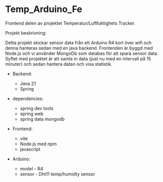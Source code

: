 # Temp_Arduino_Fe

Frontend delen av projektet Temperatur/Luftfuktighets Tracker.

Projekt beskrivning:

Detta projekt skickar sensor data från ett Arduino R4 kort över wifi och denna hanteras sedan med en java backend.
Frontenden är byggd med Node.js och vi använder MongoDb som databas för att spara sensor data.
Syftet med projektet är att samla in data (just nu med en intervall på 15 minuter) och sedan hantera datan och visa statistik.

* Backend: <br>
	* Java 21 <br>
	* Spring <br>

* dependencies: <br>
	* spring dev tools <br>
	*  spring web <br>
	*  spring data mongodb <br>

* Frontend: <br>
	* vite <br>
	* Node.js med npm <br>
	* javascript <br>

* Arduino: <br>
	* model - R4 <br>
	* sensor - Dht11 temp/humidty sensor <br>
